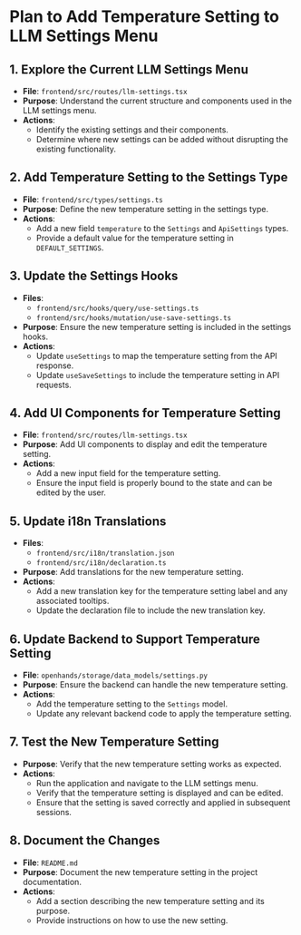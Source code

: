 
# Plan to Add Temperature Setting to LLM Settings Menu

## 1. Explore the Current LLM Settings Menu
- **File**: `frontend/src/routes/llm-settings.tsx`
- **Purpose**: Understand the current structure and components used in the LLM settings menu.
- **Actions**:
  - Identify the existing settings and their components.
  - Determine where new settings can be added without disrupting the existing functionality.

## 2. Add Temperature Setting to the Settings Type
- **File**: `frontend/src/types/settings.ts`
- **Purpose**: Define the new temperature setting in the settings type.
- **Actions**:
  - Add a new field `temperature` to the `Settings` and `ApiSettings` types.
  - Provide a default value for the temperature setting in `DEFAULT_SETTINGS`.

## 3. Update the Settings Hooks
- **Files**:
  - `frontend/src/hooks/query/use-settings.ts`
  - `frontend/src/hooks/mutation/use-save-settings.ts`
- **Purpose**: Ensure the new temperature setting is included in the settings hooks.
- **Actions**:
  - Update `useSettings` to map the temperature setting from the API response.
  - Update `useSaveSettings` to include the temperature setting in API requests.

## 4. Add UI Components for Temperature Setting
- **File**: `frontend/src/routes/llm-settings.tsx`
- **Purpose**: Add UI components to display and edit the temperature setting.
- **Actions**:
  - Add a new input field for the temperature setting.
  - Ensure the input field is properly bound to the state and can be edited by the user.

## 5. Update i18n Translations
- **Files**:
  - `frontend/src/i18n/translation.json`
  - `frontend/src/i18n/declaration.ts`
- **Purpose**: Add translations for the new temperature setting.
- **Actions**:
  - Add a new translation key for the temperature setting label and any associated tooltips.
  - Update the declaration file to include the new translation key.

## 6. Update Backend to Support Temperature Setting
- **File**: `openhands/storage/data_models/settings.py`
- **Purpose**: Ensure the backend can handle the new temperature setting.
- **Actions**:
  - Add the temperature setting to the `Settings` model.
  - Update any relevant backend code to apply the temperature setting.

## 7. Test the New Temperature Setting
- **Purpose**: Verify that the new temperature setting works as expected.
- **Actions**:
  - Run the application and navigate to the LLM settings menu.
  - Verify that the temperature setting is displayed and can be edited.
  - Ensure that the setting is saved correctly and applied in subsequent sessions.

## 8. Document the Changes
- **File**: `README.md`
- **Purpose**: Document the new temperature setting in the project documentation.
- **Actions**:
  - Add a section describing the new temperature setting and its purpose.
  - Provide instructions on how to use the new setting.
